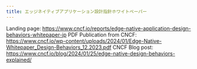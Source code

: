 ```yaml
---
title: エッジネイティブアプリケーション設計指針ホワイトペーパー
---
```

Landing page: https://www.cncf.io/reports/edge-native-application-design-behaviors-whitepaper-jp
PDF Publication from CNCF: https://www.cncf.io/wp-content/uploads/2024/01/Edge-Native-Whitepaper_Design-Behaviors_12.2023.pdf
CNCF Blog post: https://www.cncf.io/blog/2024/01/25/edge-native-design-behaviors-explained/
